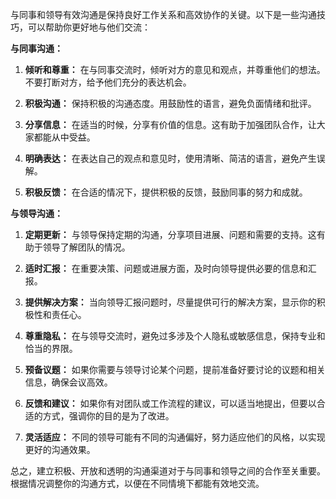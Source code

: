 与同事和领导有效沟通是保持良好工作关系和高效协作的关键。以下是一些沟通技巧，可以帮助你更好地与他们交流：

**与同事沟通：**

1. **倾听和尊重：** 在与同事交流时，倾听对方的意见和观点，并尊重他们的想法。不要打断对方，给予他们充分的表达机会。

2. **积极沟通：** 保持积极的沟通态度。用鼓励性的语言，避免负面情绪和批评。

3. **分享信息：** 在适当的时候，分享有价值的信息。这有助于加强团队合作，让大家都能从中受益。

4. **明确表达：** 在表达自己的观点和意见时，使用清晰、简洁的语言，避免产生误解。

5. **积极反馈：** 在合适的情况下，提供积极的反馈，鼓励同事的努力和成就。

**与领导沟通：**

1. **定期更新：** 与领导保持定期的沟通，分享项目进展、问题和需要的支持。这有助于领导了解团队的情况。

2. **适时汇报：** 在重要决策、问题或进展方面，及时向领导提供必要的信息和汇报。

3. **提供解决方案：** 当向领导汇报问题时，尽量提供可行的解决方案，显示你的积极性和责任心。

4. **尊重隐私：** 在与领导交流时，避免过多涉及个人隐私或敏感信息，保持专业和恰当的界限。

5. **预备议题：** 如果你需要与领导讨论某个问题，提前准备好要讨论的议题和相关信息，确保会议高效。

6. **反馈和建议：** 如果你有对团队或工作流程的建议，可以适当地提出，但要以合适的方式，强调你的目的是为了改进。

7. **灵活适应：** 不同的领导可能有不同的沟通偏好，努力适应他们的风格，以实现更好的沟通效果。

总之，建立积极、开放和透明的沟通渠道对于与同事和领导之间的合作至关重要。根据情况调整你的沟通方式，以便在不同情境下都能有效地交流。